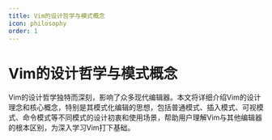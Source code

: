```yaml
---
title: Vim的设计哲学与模式概念
icon: philosophy
order: 1
---
```


# Vim的设计哲学与模式概念

Vim的设计哲学独特而深刻，影响了众多现代编辑器。本文将详细介绍Vim的设计理念和核心概念，特别是其模式化编辑的思想，包括普通模式、插入模式、可视模式、命令模式等不同模式的设计初衷和使用场景，帮助用户理解Vim与其他编辑器的根本区别，为深入学习Vim打下基础。
